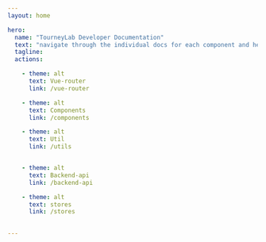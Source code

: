```yaml
---
layout: home

hero:
  name: "TourneyLab Developer Documentation"
  text: "navigate through the individual docs for each component and helper module"
  tagline: 
  actions:

    - theme: alt
      text: Vue-router
      link: /vue-router

    - theme: alt
      text: Components
      link: /components

    - theme: alt
      text: Util
      link: /utils


    - theme: alt
      text: Backend-api
      link: /backend-api

    - theme: alt
      text: stores
      link: /stores
    

---
```


